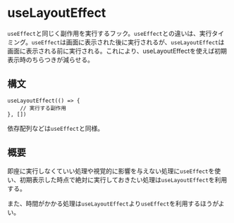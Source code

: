 # useLayoutEffect

`useEffect`と同じく副作用を実行するフック。`useEffect`との違いは、実行タイミング。`useEffect`は画面に表示された後に実行されるが、`useLayoutEffect`は画面に表示される前に実行される。これにより、useLayoutEffectを使えば初期表示時のちらつきが減らせる。

## 構文

```tsx
useLayoutEffect(() => {
    // 実行する副作用
}, [])
```

依存配列などは`useEffect`と同様。

## 概要

即座に実行しなくていい処理や視覚的に影響を与えない処理に`useEffect`を使い、初期表示した時点で絶対に実行しておきたい処理は`useLayoutEffect`を利用する。

また、時間がかかる処理は`useLayoutEffect`より`useEffect`を利用するほうがよい。
